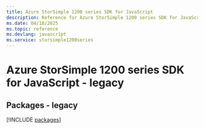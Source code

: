 ```yaml
---
title: Azure StorSimple 1200 series SDK for JavaScript
description: Reference for Azure StorSimple 1200 series SDK for JavaScript
ms.date: 04/18/2025
ms.topic: reference
ms.devlang: javascript
ms.service: storsimple1200series
---
```

# Azure StorSimple 1200 series SDK for JavaScript - legacy
## Packages - legacy
[!INCLUDE [packages](storsimple-1200-series-index.md)]